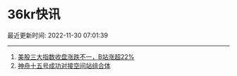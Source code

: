 # 36kr快讯

最近更新时间: 2022-11-30 07:01:39

--- 
1. [美股三大指数收盘涨跌不一，B站涨超22%](https://www.36kr.com/newsflashes/2023274076105731) 
2. [神舟十五号成功对接空间站组合体](https://www.36kr.com/newsflashes/2023274857393412) 
